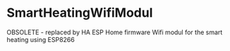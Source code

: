 # SmartHeatingWifiModul
OBSOLETE - replaced by HA ESP Home firmware
Wifi modul for the smart heating using ESP8266


